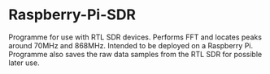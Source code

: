 # Raspberry-Pi-SDR
Programme for use with RTL SDR devices. Performs FFT and locates peaks around 70MHz and 868MHz. Intended to be deployed on a Raspberry Pi. Programme also saves the raw data samples from the RTL SDR for possible later use.
